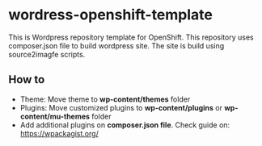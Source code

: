 # wordress-openshift-template

This is Wordpress repository template for OpenShift. This repository uses composer.json file to build wordpress site. The site is build using source2imagfe scripts.

## How to

* Theme: Move theme to **wp-content/themes** folder
* Plugins: Move customized plugins to **wp-content/plugins** or **wp-content/mu-themes** folder
* Add additional plugins on **composer.json file**. Check guide on: https://wpackagist.org/
